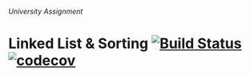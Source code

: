 ###### University Assignment
# Linked List & Sorting [![Build Status](https://travis-ci.com/sambokai/Linked-List-Sorting.svg?token=B3c5dqi77zsc6HReanrw&branch=master)](https://travis-ci.com/sambokai/Linked-List-Sorting) [![codecov](https://codecov.io/gh/sambokai/Linked-List-Sorting/branch/master/graph/badge.svg?token=J1o9P5txao)](https://codecov.io/gh/sambokai/Linked-List-Sorting)
